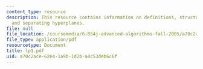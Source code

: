 ```yaml
---
content_type: resource
description: This resource contains information on definitions, structure of optima
  and separating hyperplanes.
file: null
file_location: /coursemedia/6-854j-advanced-algorithms-fall-2005/a70c2ace62e41a9b1d2ba4c53deb6c6f_lp1.pdf
file_type: application/pdf
resourcetype: Document
title: lp1.pdf
uid: a70c2ace-62e4-1a9b-1d2b-a4c53deb6c6f
---
```

